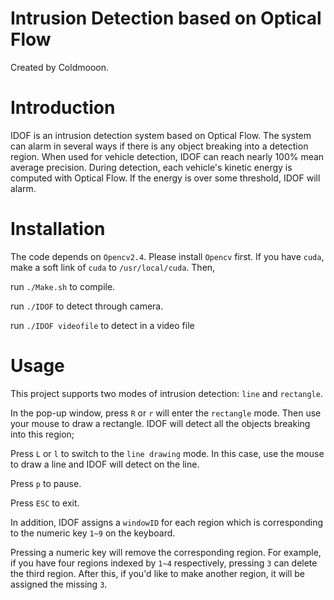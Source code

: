 Intrusion Detection based on Optical Flow
===========================
Created by Coldmooon.

# Introduction

IDOF is an intrusion detection system based on Optical Flow. The system can alarm in several ways if there is any object breaking into a detection region. When used for vehicle detection, IDOF can reach nearly 100% mean average precision. During detection, each vehicle's kinetic energy is computed with Optical Flow. If the energy is over some threshold, IDOF will alarm.

# Installation

The code depends on `Opencv2.4`. Please install `Opencv` first. If you have `cuda`, make a soft link of `cuda` to `/usr/local/cuda`. Then,

run `./Make.sh` to compile.

run `./IDOF` to detect through camera.

run `./IDOF videofile` to detect in a video file  

# Usage
This project supports two modes of intrusion detection: `line` and `rectangle`.

In the pop-up window, press `R` or `r` will enter the `rectangle` mode. Then use your mouse to draw a rectangle. IDOF will detect all the objects breaking into this region;

Press `L` or `l` to switch to the `line drawing` mode. In this case, use the mouse to draw a line and IDOF will detect on the line. 

Press `p` to pause.

Press `ESC` to exit.

In addition, IDOF assigns a `windowID` for each region which is corresponding to the numeric key `1~9` on the keyboard. 

Pressing a numeric key will remove the corresponding region. For example, if you have four regions indexed by `1~4` respectively, pressing `3` can delete the third region. After this, 
if you'd like to make another region, it will be assigned the missing `3`.
